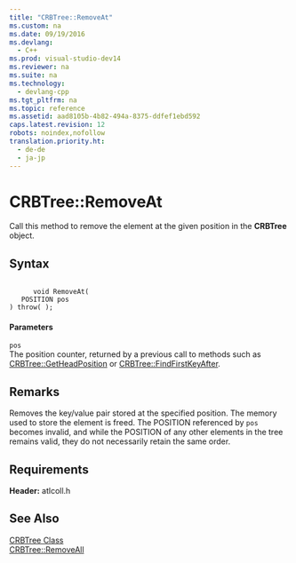 ```yaml
---
title: "CRBTree::RemoveAt"
ms.custom: na
ms.date: 09/19/2016
ms.devlang: 
  - C++
ms.prod: visual-studio-dev14
ms.reviewer: na
ms.suite: na
ms.technology: 
  - devlang-cpp
ms.tgt_pltfrm: na
ms.topic: reference
ms.assetid: aad8105b-4b82-494a-8375-ddfef1ebd592
caps.latest.revision: 12
robots: noindex,nofollow
translation.priority.ht: 
  - de-de
  - ja-jp
---
```

# CRBTree::RemoveAt
Call this method to remove the element at the given position in the **CRBTree** object.  
  
## Syntax  
  
```  
  
      void RemoveAt(  
   POSITION pos   
) throw( );  
```  
  
#### Parameters  
 `pos`  
 The position counter, returned by a previous call to methods such as [CRBTree::GetHeadPosition](../vs140/CRBTree--GetHeadPosition.md) or [CRBTree::FindFirstKeyAfter](../vs140/CRBTree--FindFirstKeyAfter.md).  
  
## Remarks  
 Removes the key/value pair stored at the specified position. The memory used to store the element is freed. The POSITION referenced by `pos` becomes invalid, and while the POSITION of any other elements in the tree remains valid, they do not necessarily retain the same order.  
  
## Requirements  
 **Header:** atlcoll.h  
  
## See Also  
 [CRBTree Class](../vs140/CRBTree-Class.md)   
 [CRBTree::RemoveAll](../vs140/CRBTree--RemoveAll.md)